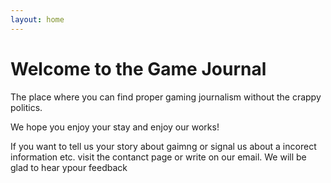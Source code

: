```yaml
---
layout: home
---
```


<h1>Welcome to the Game Journal</h1>
<p>The place where you can find proper gaming journalism without the crappy politics.</p>
<p>We hope you enjoy your stay and enjoy our works!</p>
<p>If you want to tell us your story about gaimng or signal us about a incorect information etc. visit the contanct page or write on our email. We will be glad to hear ypour feedback </p>
  
